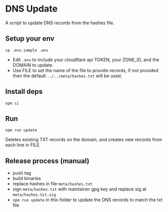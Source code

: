 # DNS Update

A script to update DNS records from the hashes file.

## Setup your env

```
cp .env.sample .env
```

- Edit `.env` to include your cloudflare api TOKEN, your ZONE_ID, and the DOMAIN to update.
- Use FILE to set the name of the file to provide records, if not provided then the default `../../meta/hashes.txt` will be used.

## Install deps

```
npm ci
```

## Run

```
npm run update
```

Deletes existing TXT records on the domain, and creates new records from each line in FILE.

## Release process (manual)

- push tag
- build binaries
- replace hashes in file `meta/hashes.txt`
- sign `meta/hashes.txt` with maintainer gpg key and replace sig at `meta/hashes.txt.sig`
- `npm run update` in this folder to update the DNS records to match the txt file
